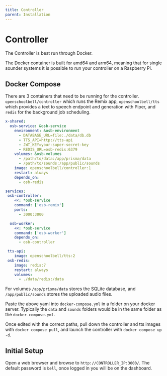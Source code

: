```yaml
---
title: Controller
parent: Installation
---
```


# Controller

The Controller is best run through Docker. 

The Docker container is built for amd64 and arm64, meaning that for single sounder systems it is possible to run your controller on a Raspberry Pi.

## Docker Compose

There are 3 containers that need to be running for the controller. `openschoolbell/controller` which runs the Remix app, `openschoolbell/tts` which provides a text to speech endpoint and generation with Piper, and `redis` for the background job scheduling.

```yml
x-shared:
  osb-service: &osb-service
    environment: &osb-environment
      - DATABASE_URL=file:./data/db.db
      - TTS_API=http://tts-api
      - JWT_KEY=your-super-secret-key
      - REDIS_URL=osb-redis:6379
    volumes: &osb-volumes
      - /path/to/data:/app/prisma/data
      - /path/to/sounds:/app/public/sounds
    image: openschoolbell/controller:1
    restart: always
    depends_on:
      - osb-redis

services:
 osb-controller:
    <<: *osb-service
    command: ['osb-remix']
    ports:
      - 3000:3000

  osb-worker:
    <<: *osb-service
    command: ['osb-worker']
    depends_on:
      - osb-controller

 tts-api:
    image: openschoolbell/tts:2
 osb-redis:
    image: redis:7
    restart: always
    volumes:
      - ./data/redis:/data
```

For volumes `/app/prisma/data` stores the SQLite database, and `/app/public/sounds` stores the uploaded audio files.

Paste the above yaml into `docker-compose.yml` in a folder on your docker server. Typically the `data` and `sounds` folders would be in the same folder as the `docker-compose.yml`.

Once edited with the correct paths, pull down the controller and tts images with `docker compose pull`, and launch the controller with `docker compose up -d`.

## Initial Setup

Open a web browser and browse to `http://CONTROLLER_IP:3000/`. The default password is `bell`, once logged in you will be on the dashboard. 